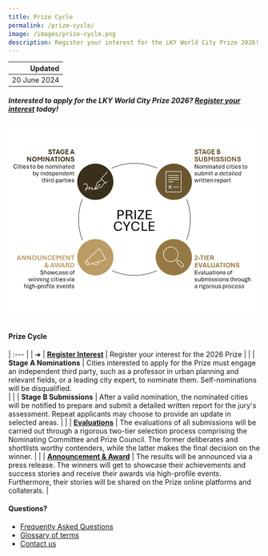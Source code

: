 ```yaml
---
title: Prize Cycle
permalink: /prize-cycle/
image: /images/prize-cycle.png
description: Register your interest for the LKY World City Prize 2026!
---
```


| Updated |
|---:|
| 20 June 2024 |

##### Interested to apply for the LKY World City Prize 2026? [Register your interest](https://form.gov.sg/665c80f59ed8705777bc3828) today!

###### ![Prize cycle](/images/prize-cycle.png)

#### **Prize Cycle**

| :--- |
| ➜ | **[Register Interest](https://form.gov.sg/665c80f59ed8705777bc3828)** | Register your interest for the 2026 Prize |
| | **Stage A Nominations** | Cities interested to apply for the Prize must engage an independent third party, such as a professor in urban planning and relevant fields, or a leading city expert, to nominate them. Self-nominations will be disqualified. <br> |
| | **Stage B Submissions** | After a valid nomination, the nominated cities will be notified to prepare and submit a detailed written report for the jury's assessment. Repeat applicants may choose to provide an update in selected areas. |
| | **[Evaluations](/evaluations/)** | The evaluations of all submissions will be carried out through a rigorous two-tier selection process comprising the Nominating Committee and Prize Council. The former deliberates and shortlists worthy contenders, while the latter makes the final decision on the winner. |
| | **[Announcement & Award](/award/)** | The results will be announced via a press release. The winners will get to showcase their achievements and success stories and receive their awards via high-profile events. Furthermore, their stories will be shared on the Prize online platforms and collaterals. |

#### **Questions?**

- [Frequently Asked Questions](/faq/)
- [Glossary of terms](/glossary/)
- [Contact us](/feedback/)
